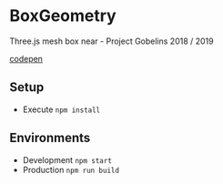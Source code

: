 # BoxGeometry
Three.js mesh box near  - Project Gobelins 2018 / 2019

[codepen](https://codepen.io/soleneramis/full/eQGLqM/)

## Setup

* Execute `npm install`

## Environments

* Development `npm start`
* Production `npm run build`
